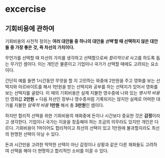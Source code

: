 # excercise
## 기회비용에 관하여
 기회비용의 사전적 정의는 **여러 대안들 중 하나의 대안을 _선택_ 할 때 선택하지 않은 대안들 중 가장 좋은 것, 즉 차선의 가치이다.**  
 
 무언가를 선택할 때 차선의 가치를 생각하고 선택함으로써 _합리적으로_ 사고를 하도록 돕는 무기인 셈이다.
이는 개인은 물론이고 기업이나 국가가 선택할 때에도 고려되는 요소이다.  

간단히 예를 들면 1시간동안 무엇을 할 지 고민하는 와중에 2만원을 주고 영화를 보는 선택지와 아르바이트를 해서 1만원을 받는 선택지와 공부를 하는 선택지가 있어서 영화를 보는 선택지를 골랐다. 이 때의 기회비용은 실제 지불한 영수증에 나와 있는 _명시적 비용_ 인 영화값 **2만원** + 다음 차선인 장부나 영수증처럼 기록되지는 않지만 실제로 어떠한 대가를 지불한 _암묵적 비용_ **1만원** 해서 총 **3만원**인 셈이다.
 
 하지만 합리적 선택을 위한 기회비용의 재화중에 돈이나 시간보다 중요한 것은 **감정**이라고 생각한다. 기업이나 국가는 이윤을 창출해야 하는 조금의 의무라도 있지만 개인은 다르다. 기회비용이 1억이어도 합리적이고 최선의 선택이 있고 1만원에 불과할지라도 최선의 현명한 선택이 아닐 수 있다.  

돈과 시간만을 고려한 딱딱한 선택이 아닌 감정이나 상황과 같은 다른 재화들도 고려하여 선택을 해야 더 현명하고 합리적인 소비를 이끌 수 있다.
